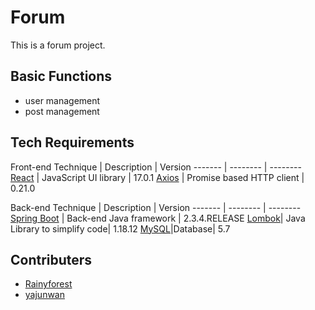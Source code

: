 # Forum

This is a forum project.

## Basic Functions
- user management
- post management

## Tech Requirements
Front-end
Technique | Description | Version 
------- | -------- | --------
[React](https://reactjs.org/) | JavaScript UI library | 17.0.1
[Axios](https://github.com/axios/axios) | Promise based HTTP client | 0.21.0

Back-end
Technique | Description | Version
------- | -------- | --------
[Spring Boot](https://spring.io/projects/spring-boot) | Back-end Java framework | 2.3.4.RELEASE
[Lombok](https://projectlombok.org/)| Java Library to simplify code| 1.18.12
[MySQL](https://www.mysql.com/)|Database| 5.7


## Contributers
- [Rainyforest](https://github.com/Rainyforest)
- [yajunwan](https://github.com/yajunwan)
